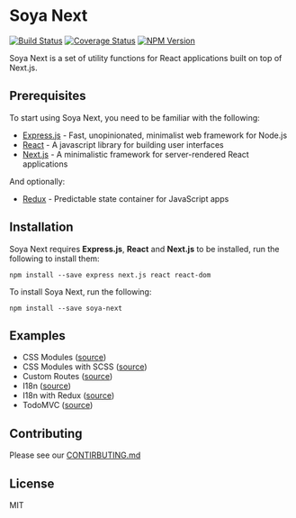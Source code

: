 # Soya Next
[![Build Status](https://travis-ci.org/traveloka/soya-next.svg?branch=master)](https://travis-ci.org/traveloka/soya-next)
[![Coverage Status](https://coveralls.io/repos/github/traveloka/soya-next/badge.svg?branch=master)](https://coveralls.io/github/traveloka/soya-next?branch=master)
[![NPM Version](https://img.shields.io/npm/v/soya-next.svg?style=flat-square)](https://www.npmjs.com/package/soya-next)

Soya Next is a set of utility functions for React applications built on top of Next.js.

## Prerequisites
To start using Soya Next, you need to be familiar with the following:

- [Express.js](https://expressjs.com) - Fast, unopinionated, minimalist web framework for Node.js
- [React](https://facebook.github.io/react) - A javascript library for building user interfaces
- [Next.js](https://github.com/zeit/next.js) - A minimalistic framework for server-rendered React applications

And optionally:

- [Redux](https://github.com/reactjs/redux) - Predictable state container for JavaScript apps

## Installation
Soya Next requires **Express.js**, **React** and **Next.js** to be installed, run the following to install them:
```
npm install --save express next.js react react-dom
```

To install Soya Next, run the following:
```
npm install --save soya-next
```

## Examples
- CSS Modules ([source](./examples/css-modules))
- CSS Modules with SCSS ([source](./examples/css-modules-with-scss))
- Custom Routes ([source](./examples/custom-routes))
- I18n ([source](./examples/i18n))
- I18n with Redux ([source](./examples/i18n-with-redux))
- TodoMVC ([source](./examples/todomvc))

## Contributing
Please see our [CONTIRBUTING.md](./CONTRIBUTING.md)

## License
MIT
